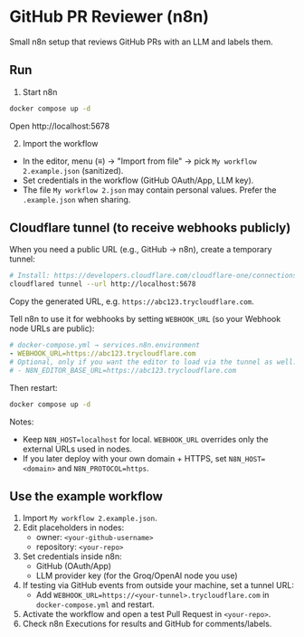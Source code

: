 # GitHub PR Reviewer (n8n)

Small n8n setup that reviews GitHub PRs with an LLM and labels them.

## Run

1) Start n8n
```bash
docker compose up -d
```
Open http://localhost:5678

2) Import the workflow
- In the editor, menu (≡) → "Import from file" → pick `My workflow 2.example.json` (sanitized).
- Set credentials in the workflow (GitHub OAuth/App, LLM key).
- The file `My workflow 2.json` may contain personal values. Prefer the `.example.json` when sharing.

## Cloudflare tunnel (to receive webhooks publicly)

When you need a public URL (e.g., GitHub → n8n), create a temporary tunnel:

```bash
# Install: https://developers.cloudflare.com/cloudflare-one/connections/connect-networks/downloads/
cloudflared tunnel --url http://localhost:5678
```

Copy the generated URL, e.g. `https://abc123.trycloudflare.com`.

Tell n8n to use it for webhooks by setting `WEBHOOK_URL` (so your Webhook node URLs are public):

```yaml
# docker-compose.yml → services.n8n.environment
- WEBHOOK_URL=https://abc123.trycloudflare.com
# Optional, only if you want the editor to load via the tunnel as well:
# - N8N_EDITOR_BASE_URL=https://abc123.trycloudflare.com
```

Then restart:
```bash
docker compose up -d
```

Notes:
- Keep `N8N_HOST=localhost` for local. `WEBHOOK_URL` overrides only the external URLs used in nodes.
- If you later deploy with your own domain + HTTPS, set `N8N_HOST=<domain>` and `N8N_PROTOCOL=https`.



## Use the example workflow

1) Import `My workflow 2.example.json`.
2) Edit placeholders in nodes:
   - owner: `<your-github-username>`
   - repository: `<your-repo>`
3) Set credentials inside n8n:
   - GitHub (OAuth/App)
   - LLM provider key (for the Groq/OpenAI node you use)
4) If testing via GitHub events from outside your machine, set a tunnel URL:
   - Add `WEBHOOK_URL=https://<your-tunnel>.trycloudflare.com` in `docker-compose.yml` and restart.
5) Activate the workflow and open a test Pull Request in `<your-repo>`.
6) Check n8n Executions for results and GitHub for comments/labels.
